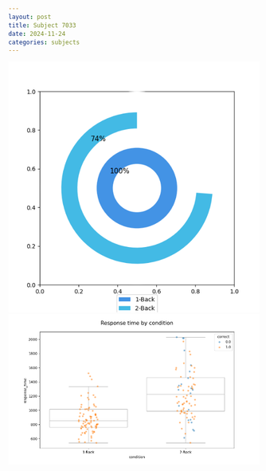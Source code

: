 ```yaml
---
layout: post
title: Subject 7033
date: 2024-11-24
categories: subjects
---
```


![](data/7033/run-11/7033_accuracy_by_condition.png)
![](data/7033/run-11/7033_response_time_by_condition.png)
